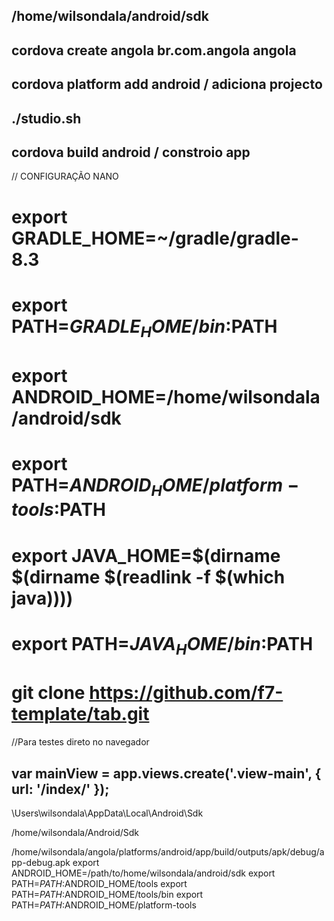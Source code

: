 ## /home/wilsondala/android/sdk
## cordova create angola br.com.angola angola


## cordova platform add android / adiciona projecto 
## ./studio.sh
## cordova build android / constroio app 
// CONFIGURAÇÃO NANO

# export GRADLE_HOME=~/gradle/gradle-8.3
# export PATH=$GRADLE_HOME/bin:$PATH

# export ANDROID_HOME=/home/wilsondala/android/sdk
# export PATH=$ANDROID_HOME/platform-tools:$PATH

# export JAVA_HOME=$(dirname $(dirname $(readlink -f $(which java))))
# export PATH=$JAVA_HOME/bin:$PATH

# git clone https://github.com/f7-template/tab.git



//Para testes direto no navegador
## var mainView = app.views.create('.view-main', { url: '/index/' });


\Users\wilsondala\AppData\Local\Android\Sdk

/home/wilsondala/Android/Sdk

 /home/wilsondala/angola/platforms/android/app/build/outputs/apk/debug/app-debug.apk
export ANDROID_HOME=/path/to/home/wilsondala/android/sdk
export PATH=$PATH:$ANDROID_HOME/tools
export PATH=$PATH:$ANDROID_HOME/tools/bin
export PATH=$PATH:$ANDROID_HOME/platform-tools



